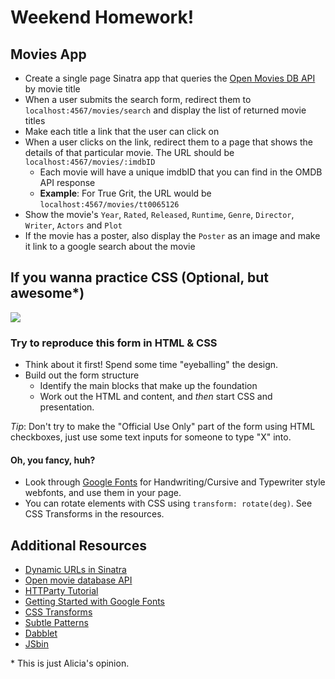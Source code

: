 # Weekend Homework!
## Movies App
- Create a single page Sinatra app that queries the [Open Movies DB API](http://www.omdbapi.com/) by movie title
- When a user submits the search form, redirect them to `localhost:4567/movies/search` and display the list of returned movie titles
- Make each title a link that the user can click on
- When a user clicks on the link, redirect them to a page that shows the details of that particular movie. The URL should be `localhost:4567/movies/:imdbID`
   - Each movie will have a unique imdbID that you can find in the OMDB API response
   - **Example**: For True Grit, the URL would be `localhost:4567/movies/tt0065126`
- Show the movie's `Year`, `Rated`, `Released`, `Runtime`, `Genre`, `Director`, `Writer`, `Actors` and `Plot`
- If the movie has a poster, also display the `Poster` as an image and make it link to a google search about the movie

## If you wanna practice CSS (Optional, but awesome*)


![](ASSIGNMENT_FILES/scout-registration.jpg)
### Try to reproduce this form in HTML & CSS
- Think about it first! Spend some time "eyeballing" the design.
- Build out the form structure
    - Identify the main blocks that make up the foundation
    - Work out the HTML and content, and *then* start CSS and presentation.

*Tip*: Don't try to make the "Official Use Only" part of the form using HTML checkboxes, just use some text inputs for someone to type "X" into.

#### Oh, you fancy, huh?
- Look through [Google Fonts](http://google.com/fonts) for Handwriting/Cursive and Typewriter style webfonts, and use them in your page.
-  You can rotate elements with CSS using `transform: rotate(deg)`. See CSS Transforms in the resources.

## Additional Resources

- [Dynamic URLs in Sinatra](http://blog.teamtreehouse.com/ruby-sinatra-dynamic-urls-tutorial)
- [Open movie database API](http://www.omdbapi.com/)
- [HTTParty Tutorial](http://blog.teamtreehouse.com/its-time-to-httparty)
- [Getting Started with Google Fonts](https://developers.google.com/fonts/docs/getting_started)
- [CSS Transforms](http://www.css3files.com/transform/)
- [Subtle Patterns](http://subtlepatterns.com/)
- [Dabblet](http://dabblet.com/)
- [JSbin](http://jsbin.com)


\* This is just Alicia's opinion.